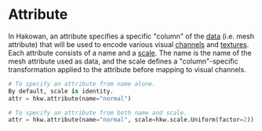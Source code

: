 # Attribute

In Hakowan, an attribute specifies a specific "column" of the [data](data.md) (i.e. mesh attribute)
that will be used to encode various visual [channels](channel.md) and [textures](texture.md). Each
attribute consists of a name and a [scale](scale.md). The name is the name of the mesh attribute
used as data, and the scale defines a "column"-specific transformation applied to the attribute
before mapping to visual channels.

```py
# To specify an attribute from name alone.
By default, scale is identity.
attr = hkw.attribute(name="normal")

# To specify an attribute from both name and scale.
attr = hkw.attribute(name="normal", scale=hkw.scale.Uniform(factor=2))
```
